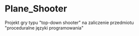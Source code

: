 # Plane_Shooter
Projekt gry typu "top-down shooter" na zaliczenie przedmiotu "proceduralne języki programowania"
